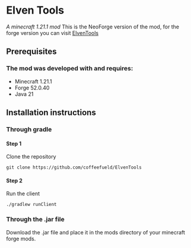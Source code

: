 # Elven Tools
*A minecraft 1.21.1 mod*
This is the NeoForge version of the mod, for the forge version you can visit [ElvenTools](https://github.com/coffeefueld/ElvenTools)
## Prerequisites
### The mod was developed with and requires:
  - Minecraft 1.21.1
  - Forge 52.0.40
  - Java 21
## Installation instructions
### Through gradle
#### Step 1
Clone the repository
```Bash/Zsh
git clone https://github.com/coffeefueld/ElvenTools
```
#### Step 2
Run the client
```Bash/Zsh
./gradlew runClient
```
### Through the .jar file
Download the .jar file and place it in the mods directory of your minecraft forge mods.
